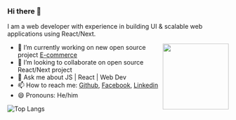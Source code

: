 ### Hi there 👋

I am a web developer with experience in building UI & scalable web applications using React/Next.

<img align ="right" src = "https://github.com/TheAlphamerc/TheAlphamerc/assets/37103237/71528b45-2d50-4b5c-a5dc-67ba5242617a" width="150" height="150">



- 🔭 I’m currently working on new open source project [E-commerce](https://github.com/ecommerce-next)
- 👯 I’m looking to collaborate on open source React/Next project 
- 💬 Ask me about JS | React | Web Dev
- 📫 How to reach me: [Github](https://github.com/akbivash), [Facebook](https://facebook.com/akbivash), [Linkedin](https://www.linkedin.com/in/akbivash/)
- 😄 Pronouns:  He/him


![Top Langs](https://github-readme-stats.vercel.app/api/top-langs/?username=akbivash&hide_progress=true)

